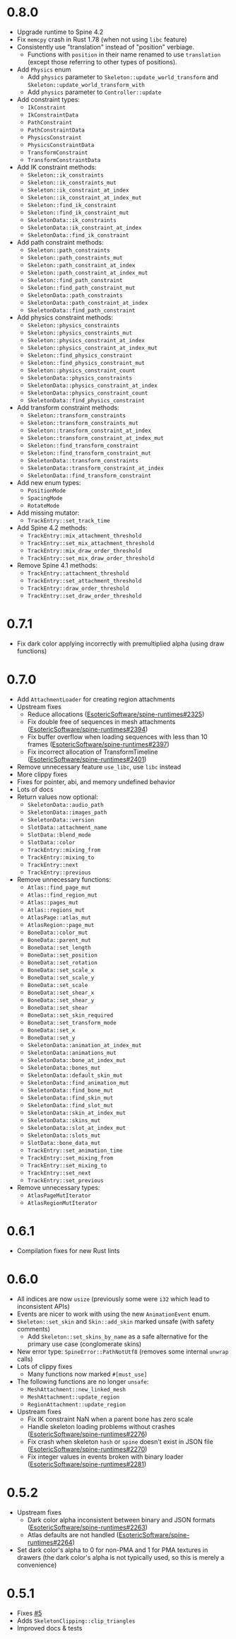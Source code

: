 # 0.8.0
- Upgrade runtime to Spine 4.2
- Fix `memcpy` crash in Rust 1.78 (when not using `libc` feature)
- Consistently use "translation" instead of "position" verbiage.
  - Functions with `position` in their name renamed to use `translation` (except those referring to other types of positions).
- Add `Physics` enum
  - Add `physics` parameter to `Skeleton::update_world_transform` and `Skeleton::update_world_transform_with`
  - Add `physics` parameter to `Controller::update`
- Add constraint types:
  - `IkConstraint`
  - `IkConstraintData`
  - `PathConstraint`
  - `PathConstraintData`
  - `PhysicsConstraint`
  - `PhysicsConstraintData`
  - `TransformConstraint`
  - `TransformConstraintData`
- Add IK constraint methods:
  - `Skeleton::ik_constraints`
  - `Skeleton::ik_constraints_mut`
  - `Skeleton::ik_constraint_at_index`
  - `Skeleton::ik_constraint_at_index_mut`
  - `Skeleton::find_ik_constraint`
  - `Skeleton::find_ik_constraint_mut`
  - `SkeletonData::ik_constraints`
  - `SkeletonData::ik_constraint_at_index`
  - `SkeletonData::find_ik_constraint`
- Add path constraint methods:
  - `Skeleton::path_constraints`
  - `Skeleton::path_constraints_mut`
  - `Skeleton::path_constraint_at_index`
  - `Skeleton::path_constraint_at_index_mut`
  - `Skeleton::find_path_constraint`
  - `Skeleton::find_path_constraint_mut`
  - `SkeletonData::path_constraints`
  - `SkeletonData::path_constraint_at_index`
  - `SkeletonData::find_path_constraint`
- Add physics constraint methods:
  - `Skeleton::physics_constraints`
  - `Skeleton::physics_constraints_mut`
  - `Skeleton::physics_constraint_at_index`
  - `Skeleton::physics_constraint_at_index_mut`
  - `Skeleton::find_physics_constraint`
  - `Skeleton::find_physics_constraint_mut`
  - `Skeleton::physics_constraint_count`
  - `SkeletonData::physics_constraints`
  - `SkeletonData::physics_constraint_at_index`
  - `SkeletonData::physics_constraint_count`
  - `SkeletonData::find_physics_constraint`
- Add transform constraint methods:
  - `Skeleton::transform_constraints`
  - `Skeleton::transform_constraints_mut`
  - `Skeleton::transform_constraint_at_index`
  - `Skeleton::transform_constraint_at_index_mut`
  - `Skeleton::find_transform_constraint`
  - `Skeleton::find_transform_constraint_mut`
  - `SkeletonData::transform_constraints`
  - `SkeletonData::transform_constraint_at_index`
  - `SkeletonData::find_transform_constraint`
- Add new enum types:
  - `PositionMode`
  - `SpacingMode`
  - `RotateMode`
- Add missing mutator:
  - `TrackEntry::set_track_time`
- Add Spine 4.2 methods:
  - `TrackEntry::mix_attachment_threshold`
  - `TrackEntry::set_mix_attachment_threshold`
  - `TrackEntry::mix_draw_order_threshold`
  - `TrackEntry::set_mix_draw_order_threshold`
- Remove Spine 4.1 methods:
  - `TrackEntry::attachment_threshold`
  - `TrackEntry::set_attachment_threshold`
  - `TrackEntry::draw_order_threshold`
  - `TrackEntry::set_draw_order_threshold`

# 0.7.1
- Fix dark color applying incorrectly with premultiplied alpha (using draw functions)

# 0.7.0
- Add `AttachmentLoader` for creating region attachments
- Upstream fixes
  - Reduce allocations ([EsotericSoftware/spine-runtimes#2325](https://github.com/EsotericSoftware/spine-runtimes/issues/2325))
  - Fix double free of sequences in mesh attachments ([EsotericSoftware/spine-runtimes#2394](https://github.com/EsotericSoftware/spine-runtimes/issues/2394))
  - Fix buffer overflow when loading sequences with less than 10 frames ([EsotericSoftware/spine-runtimes#2397](https://github.com/EsotericSoftware/spine-runtimes/issues/2397))
  - Fix incorrect allocation of TransformTimeline ([EsotericSoftware/spine-runtimes#2401](https://github.com/EsotericSoftware/spine-runtimes/issues/2401))
- Remove unnecessary feature `use_libc`, use `libc` instead
- More clippy fixes
- Fixes for pointer, abi, and memory undefined behavior
- Lots of docs
- Return values now optional:
  - `SkeletonData::audio_path`
  - `SkeletonData::images_path`
  - `SkeletonData::version`
  - `SlotData::attachment_name`
  - `SlotData::blend_mode`
  - `SlotData::color`
  - `TrackEntry::mixing_from`
  - `TrackEntry::mixing_to`
  - `TrackEntry::next`
  - `TrackEntry::previous`
- Remove unnecessary functions:
  - `Atlas::find_page_mut`
  - `Atlas::find_region_mut`
  - `Atlas::pages_mut`
  - `Atlas::regions_mut`
  - `AtlasPage::atlas_mut`
  - `AtlasRegion::page_mut`
  - `BoneData::color_mut`
  - `BoneData::parent_mut`
  - `BoneData::set_length`
  - `BoneData::set_position`
  - `BoneData::set_rotation`
  - `BoneData::set_scale_x`
  - `BoneData::set_scale_y`
  - `BoneData::set_scale`
  - `BoneData::set_shear_x`
  - `BoneData::set_shear_y`
  - `BoneData::set_shear`
  - `BoneData::set_skin_required`
  - `BoneData::set_transform_mode`
  - `BoneData::set_x`
  - `BoneData::set_y`
  - `SkeletonData::animation_at_index_mut`
  - `SkeletonData::animations_mut`
  - `SkeletonData::bone_at_index_mut`
  - `SkeletonData::bones_mut`
  - `SkeletonData::default_skin_mut`
  - `SkeletonData::find_animation_mut`
  - `SkeletonData::find_bone_mut`
  - `SkeletonData::find_skin_mut`
  - `SkeletonData::find_slot_mut`
  - `SkeletonData::skin_at_index_mut`
  - `SkeletonData::skins_mut`
  - `SkeletonData::slot_at_index_mut`
  - `SkeletonData::slots_mut`
  - `SlotData::bone_data_mut`
  - `TrackEntry::set_animation_time`
  - `TrackEntry::set_mixing_from`
  - `TrackEntry::set_mixing_to`
  - `TrackEntry::set_next`
  - `TrackEntry::set_previous`
- Remove unnecessary types:
  - `AtlasPageMutIterator`
  - `AtlasRegionMutIterator`

# 0.6.1
- Compilation fixes for new Rust lints

# 0.6.0
- All indices are now `usize` (previously some were `i32` which lead to inconsistent APIs)
- Events are nicer to work with using the new `AnimationEvent` enum.
- `Skeleton::set_skin` and `Skin::add_skin` marked unsafe (with safety comments)
  - Add `Skeleton::set_skins_by_name` as a safe alternative for the primary use case (conglomerate skins)
- New error type: `SpineError::PathNotUtf8` (removes some internal `unwrap` calls)
- Lots of clippy fixes
  - Many functions now marked `#[must_use]`
- The following functions are no longer `unsafe`:
  - `MeshAttachment::new_linked_mesh`
  - `MeshAttachment::update_region`
  - `RegionAttachment::update_region`
- Upstream fixes
  - Fix IK constraint NaN when a parent bone has zero scale
  - Handle skeleton loading problems without crashes ([EsotericSoftware/spine-runtimes#2276](https://github.com/EsotericSoftware/spine-runtimes/pull/2276))
  - Fix crash when skeleton `hash` or `spine` doesn't exist in JSON file ([EsotericSoftware/spine-runtimes#2270](https://github.com/EsotericSoftware/spine-runtimes/pull/2270))
  - Fix integer values in events broken with binary loader ([EsotericSoftware/spine-runtimes#2281](https://github.com/EsotericSoftware/spine-runtimes/issues/2281))

# 0.5.2
- Upstream fixes
  - Dark color alpha inconsistent between binary and JSON formats ([EsotericSoftware/spine-runtimes#2263](https://github.com/EsotericSoftware/spine-runtimes/issues/2263))
  - Atlas defaults are not handled ([EsotericSoftware/spine-runtimes#2264](https://github.com/EsotericSoftware/spine-runtimes/issues/2264))
- Set dark color's alpha to 0 for non-PMA and 1 for PMA textures in drawers (the dark color's alpha is not typically used, so this is merely a convenience)

# 0.5.1
- Fixes [#5](https://github.com/jabuwu/rusty_spine/issues/5)
- Adds `SkeletonClipping::clip_triangles`
- Improved docs & tests
